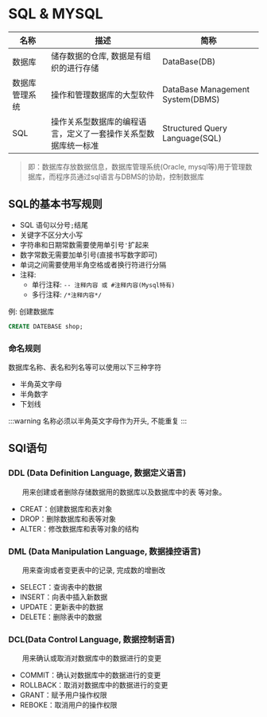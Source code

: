 # SQL & MYSQL

名称|描述|简称
--|--|--
数据库|储存数据的仓库, 数据是有组织的进行存储|DataBase(DB)
数据库管理系统|操作和管理数据库的大型软件|DataBase Management System(DBMS)
SQL|操作关系型数据库的编程语言，定义了一套操作关系型数据库统一标准|Structured Query Language(SQL)

> 即：数据库存放数据信息，数据库管理系统(Oracle, mysql等)用于管理数据库，而程序员通过sql语言与DBMS的协助，控制数据库




## SQL的基本书写规则

- SQL 语句以分号`;`结尾
- 关键字不区分大小写
- 字符串和日期常数需要使用单引号`'`扩起来
- 数字常数无需要加单引号(直接书写数字即可)
- 单词之间需要使用半角空格或者换行符进行分隔
- 注释:
    - 单行注释: `-- 注释内容 或 #注释内容(Mysql特有)`
    - 多行注释: `/*注释内容*/`


例:
创建数据库
```sql
CREATE DATEBASE shop;
```


### 命名规则

数据库名称、表名和列名等可以使用以下三种字符
- 半角英文字母
- 半角数字
- 下划线

:::warning
名称必须以半角英文字母作为开头, 不能重复
:::


## SQl语句

### DDL (Data Definition Language, 数据定义语言) 
&emsp;&emsp;用来创建或者删除存储数据用的数据库以及数据库中的表 等对象。

- CREAT：创建数据库和表对象
- DROP：删除数据库和表等对象
- ALTER：修改数据库和表等对象的结构

### DML (Data Manipulation Language, 数据操控语言)
&emsp;&emsp;用来查询或者变更表中的记录, 完成数的增删改

- SELECT：查询表中的数据
- INSERT：向表中插入新数据
- UPDATE：更新表中的数据
- DELETE：删除表中的数据　

### DCL(Data Control Language, 数据控制语言)
&emsp;&emsp;用来确认或取消对数据库中的数据进行的变更

- COMMIT：确认对数据库中的数据进行的变更
- ROLLBACK：取消对数据库中的数据进行的变更
- GRANT：赋予用户操作权限
- REBOKE：取消用户的操作权限
